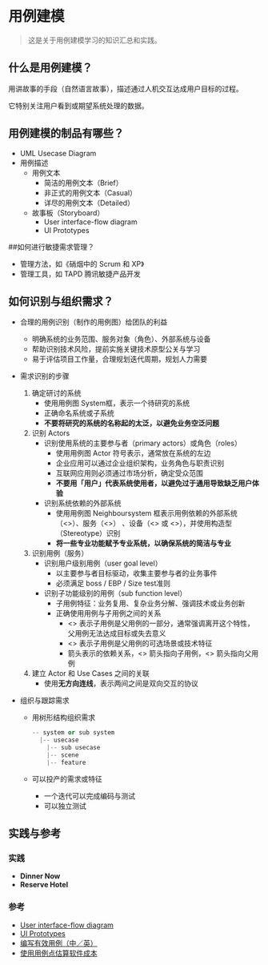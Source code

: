 # 用例建模

> 这是关于用例建模学习的知识汇总和实践。



## 什么是用例建模？

用讲故事的手段（自然语言故事），描述通过人机交互达成用户目标的过程。

它特别关注用户看到或期望系统处理的数据。



## 用例建模的制品有哪些？

- UML Usecase Diagram
- 用例描述
  - 用例文本
    - 简洁的用例文本（Brief）
    - 非正式的用例文本（Casual）
    - 详尽的用例文本（Detailed）
  - 故事板（Storyboard）
    - User interface-flow diagram
    - UI Prototypes



##如何进行敏捷需求管理？

- 管理方法，如《硝烟中的 Scrum 和 XP》
- 管理工具，如 TAPD 腾讯敏捷产品开发



## 如何识别与组织需求？

- 合理的用例识别（制作的用例图）给团队的利益

  - 明确系统的业务范围、服务对象（角色）、外部系统与设备
  - 帮助识别技术风险，提前实施关键技术原型公关与学习
  - 易于评估项目工作量，合理规划迭代周期，规划人力需要

- 需求识别的步骤

  1. 确定研讨的系统
     - 使用用例图 System框，表示一个待研究的系统
     - 正确命名系统或子系统
     - **不要将研究的系统的名称起的太泛，以避免业务空泛问题**
  2. 识别 Actors
     - 识别使用系统的主要参与者（primary actors）或角色（roles）
       - 使用用例图 Actor 符号表示，通常放在系统的左边
       - 企业应用可以通过企业组织架构，业务角色与职责识别
       - 互联网应用则必须通过市场分析，确定受众范围
       - **不要用「用户」代表系统使用者，以避免过于通用导致缺乏用户体验**
     - 识别系统依赖的外部系统
       - 使用用例图 Neighboursystem 框表示用例依赖的外部系统（<<system>>）、服务（<<service>>） 、设备（<<device>> 或 <<sensor>>），并使用构造型（Stereotype）识别
       - **将一些专业功能赋予专业系统，以确保系统的简洁与专业**
  3. 识别用例（服务）
     - 识别用户级别用例（user goal level）
       - 以主要参与者目标驱动，收集主要参与者的业务事件
       - 必须满足 boss / EBP / Size test准则
     - 识别子功能级别的用例（sub function level）
       - 子用例特征：业务复用、复杂业务分解、强调技术或业务创新
       - 正确使用用例与子用例之间的关系
         - <<include>> 表示子用例是父用例的一部分，通常强调离开这个特性，父用例无法达成目标或失去意义
         - <<extend>> 表示子用例是父用例的可选场景或技术特征
         - 箭头表示的依赖关系，<<include>> 箭头指向子用例，<<extend>> 箭头指向父用例
  4. 建立 Actor 和 Use Cases 之间的关联
     - 使用**无方向连线**，表示两间之间是双向交互的协议

- 组织与跟踪需求

  - 用树形结构组织需求

    ```c++
    -- system or sub system
      |-- usecase
        |-- sub usecase
        |-- scene
        |-- feature
    ```

  - 可以投产的需求或特征

    - 一个迭代可以完成编码与测试
    - 可以独立测试



## 实践与参考

### 实践

- **Dinner Now**
- **Reserve Hotel**

### 参考

- [User interface-flow diagram](http://agilemodeling.com/artifacts/uiFlowDiagram.htm)
- [UI Prototypes](http://agilemodeling.com/artifacts/uiPrototype.htm)
- [编写有效用例（中／英）](http://download.csdn.net/detail/zyg345382708/3094197)
- [使用用例点估算软件成本](https://www.ibm.com/developerworks/cn/rational/edge/09/mar09/collaris_dekker/index.html)